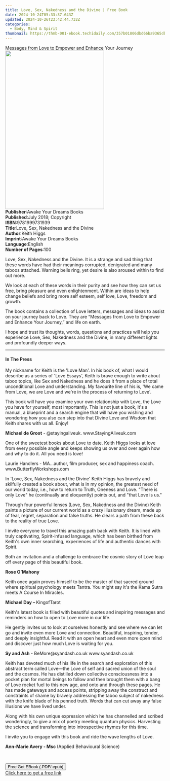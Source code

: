 ```yaml
---
title: Love, Sex, Nakedness and the Divine | Free Book
date: 2024-10-24T05:33:37.643Z
updated: 2024-10-26T23:42:44.732Z
categories:
  - Body, Mind & Spirit
thumbnail: https://thmb-001-ebook.techidaily.com/357b01806dbd66ba9365db08597048b180ca728a665cc5b0337a181716c0d961.jpg
---
```

<main id="book-container">
  <div class="flex flex-col">
    <div class="book-brief flex-1 py-6 px-4 sm:p-6 md:py-10 md:px-8">
      <!-- brief-->
      <div class="book-brief-main">
        Messages from Love to Empower and Enhance Your Journey
      </div>
    </div>
    <div
      class="book-meta-info flex-1 grid gap-4 col-start-1 col-end-3 row-start-1 sm:mb-6 sm:grid-cols-4 lg:gap-6 lg:col-start-2 lg:row-end-6 lg:row-span-6 lg:mb-0"
    >
      <div
        class="book-meta-info-left place-content-center mt-4 p-4 text-sm leading-6 col-start-2 col-span-2 dark:text-slate-400"
      >
        <img
          class="w-full h-500 object-cover rounded-lg sm:h-255 sm:col-span-2 lg:col-span-full"
          src="https://img-001-ebook.techidaily.com/9c685f55fac2f4fe0d8a282a05e3598b76d8ff53fd6aebe458862ca622945c89.jpg"
          alt=""
          width="312"
          height="500"
        />
      </div>
      <div
        class="book-meta-info-right mt-2 col-start-1 row-start-2 col-span-3 self-center"
      >
        <!-- meta data  -->
        <div class="flex flex-col px-4 md:px-8">
          <div class="flex-1">
            <strong>Publisher</strong>:<span class="px-2"
              >Awake Your Dreams Books</span
            >
          </div>
          <div class="flex-1">
            <strong>Published</strong>:<span class="px-2"
              >July 2018; Copyright</span
            >
          </div>
          <div class="flex-1">
            <strong>ISBN</strong>:<span class="px-2">9781999731939</span>
          </div>
          <div class="flex-1">
            <strong>Title</strong>:<span class="px-2"
              >Love, Sex, Nakedness and the Divine</span
            >
          </div>
          <div class="flex-1">
            <strong>Author</strong>:<span class="px-2">Keith Higgs</span>
          </div>
          <div class="flex-1">
            <strong>Imprint</strong>:<span class="px-2"
              >Awake Your Dreams Books</span
            >
          </div>
          <div class="flex-1">
            <strong>Language</strong>:<span class="px-2">English</span>
          </div>
          <div class="flex-1">
            <strong>Number of Pages</strong>:<span class="px-2">100</span>
          </div>
        </div>
      </div>
    </div>
    <div class="book-description flex-1 py-6 px-4 sm:p-6 md:py-10 md:px-8">
      <div class="book-description-main">
        <div accordion-content="" id="description">
          <p>
            Love, Sex, Nakedness and the Divine. It is a strange and sad thing
            that these words have had their meanings corrupted, denigrated and
            many taboos attached. Warning bells ring, yet desire is also aroused
            within to find out more.
          </p>
          <p>
            We look at each of these words in their purity and see how they can
            set us free, bring pleasure and even enlightenment. Within are ideas
            to help change beliefs and bring more self esteem, self love, Love,
            freedom and growth.
          </p>
          <p>
            The book contains a collection of Love letters, messages and ideas
            to assist on your journey back to Love. They are “Messages from Love
            to Empower and Enhance Your Journey,” and life on earth.
          </p>
          <p>
            I hope and trust its thoughts, words, questions and practices will
            help you experience Love, Sex, Nakedness and the Divine, in many
            different lights and profoundly deeper ways.
          </p>
        </div>
      </div>
    </div>
    <div class="book-excerpts flex-1 py-6 px-4 sm:p-6 md:py-10 md:px-8">
      <!-- excerpts-->
      <div class="book-excerpts-main">
        <hr />
        <h4 class="placeholder placeholder-heading">
          <span>In The Press</span>
        </h4>
        <p></p>
        <p>
          My nickname for Keith is the 'Love Man'. In his book of, what I would
          describe as a series of 'Love Essays', Keith is brave enough to write
          about taboo topics, like Sex and Nakedness and he does it from a place
          of total unconditional Love and understanding. My favourite line of
          his is, 'We came from Love, we are Love and we're in the process of
          returning to Love'.
        </p>
        <p>
          This book will have you examine your own relationship with Love, the
          Love you have for yourself, most importantly. This is not just a book,
          it's a manual, a blueprint and a search engine that will have you
          wishing and wondering how you also can step into that Divine Love and
          Wisdom that Keith shares with us all. Enjoy!
        </p>
        <p>
          <strong>Michael de Groot</strong> - @stayingaliveuk.
          www.StayingAliveuk.com
        </p>
        <p>
          One of the sweetest books about Love to date. Keith Higgs looks at
          love from every possible angle and keeps showing us over and over
          again how and why to do it. All you need is love!
        </p>
        <p>
          Laurie Handlers - MA...author, film producer, sex and happiness coach.
          www.ButterflyWorkshops.com
        </p>
        <p>
          In 'Love, Sex, Nakedness and the Divine' Keith Higgs has bravely and
          skilfully created a book about, what is in my opinion, the greatest
          need of our world today, i.e., how to return to Truth, Oneness and
          Love. "There is only Love" he (continually and eloquently) points out,
          and "that Love is us."
        </p>
        <p>
          Through four powerful lenses (Love, Sex, Nakedness and the Divine)
          Keith paints a picture of our current world as a crazy illusionary
          dream, made up of fear, regret, separation and false truths. He clears
          a path from these back to the reality of true Love.
        </p>
        <p>
          I invite everyone to travel this amazing path back with Keith. It is
          lined with truly captivating, Spirit-infused language, which has been
          birthed from Keith's own inner searching, experiences of life and
          authentic dances with Spirit.
        </p>
        <p>
          Both an invitation and a challenge to embrace the cosmic story of Love
          leap off every page of this beautiful book.
        </p>
        <p><strong>Rose O’Mahony</strong></p>
        <p>
          Keith once again proves himself to be the master of that sacred ground
          where spiritual psychology meets Tantra. You might say it's the Kama
          Sutra meets A Course In Miracles.
        </p>
        <p><strong>Michael Day – </strong>KingofTarot</p>
        <p>
          Keith's latest book is filled with beautiful quotes and inspiring
          messages and reminders on how to open to Love more in our life.
        </p>
        <p>
          He gently invites us to look at ourselves honestly and see where we
          can let go and invite even more Love and connection. Beautiful,
          inspiring, tender, and deeply insightful. Read it with an open heart
          and even more open mind and discover just how much Love is waiting for
          you.
        </p>
        <p>
          <strong>Sy and Ash</strong> - BeMore@syandash.co.uk www.syandash.co.uk
        </p>
        <p>
          Keith has devoted much of his life in the search and exploration of
          this abstract term called Love—the Love of self and sacred union of
          the soul and the cosmos. He has distilled down collective
          consciousness into a pocket plan for mortal beings to follow and then
          brought them with a bang of Love rocket fuel to this new age, and onto
          and through these pages. He has made gateways and access points,
          stripping away the construct and constraints of shame by bravely
          addressing the taboo subject of nakedness with the knife blade of his
          penned truth. Words that can cut away any false illusions we have
          lived under.
        </p>
        <p>
          Along with his own unique expression which he has channelled and
          scribed wonderingly, to give a mix of poetry meeting quantum physics.
          Harvesting the science and transforming into introspective rhymes for
          this time.
        </p>
        <p>
          I invite you to engage with this book and ride the wave lengths of
          Love.
        </p>
        <p>
          <strong>Ann-Marie Avery - Msc </strong>(Applied Behavioural Science)
        </p>
        <p>&nbsp;</p>
        <p></p>
      </div>
    </div>
    <div
      class="book-about-author flex-1 py-6 px-4 sm:p-6 md:py-10 md:px-8"
    ></div>
    <div class="book-free-get flex-1 py-6 px-4 sm:p-6 md:py-10 md:px-8">
      <button
        id="btn-free-get"
        class="bg-blue-500 hover:bg-blue-700 text-white font-bold py-2 px-4 rounded"
      >
        Free Get EBook (.PDF/.epub)
      </button>
      <div id="countdown-display" class="px-2 text-lg mt-2"></div>
      <a
        id="free-link"
        class="hidden bg-blue-500 hover:bg-blue-700 text-white font-bold py-2 px-4 rounded"
        href="https://www.ebooks.com/en-us/book/209863178/love-sex-nakedness-and-the-divine/keith-higgs/"
        target="_blank"
        >Click here to get a free link</a
      >
    </div>
    <script>
      let countdownTime = 0;
      let countdownInterval = null;
      document
        .getElementById('btn-free-get')
        .addEventListener('click', startCountdown);
      function startCountdown() {
        countdownTime = new Date().getTime() + 60000 * 3;
        countdownInterval = setInterval(updateCountdown, 1000);
        document.getElementById('btn-free-get').disabled = true;
        document
          .getElementById('btn-free-get')
          .classList.add('bg-gray-500', 'cursor-not-allowed');
      }
      function updateCountdown() {
        let currentTime = new Date().getTime();
        let timeLeft = countdownTime - currentTime;
        let secondsLeft = Math.floor(timeLeft / 1000);
        document.getElementById('countdown-display').innerHTML =
          `Remaining time: ${secondsLeft} seconds.`;
        if (secondsLeft <= 0) {
          clearInterval(countdownInterval);
          document.getElementById('btn-free-get').classList.add('hidden');
          document.getElementById('free-link').classList.remove('hidden');
          document.getElementById('countdown-display').innerHTML = '';
        }
      }
    </script>
  </div>
</main>

<ins class="adsbygoogle"
      style="display:block"
      data-ad-client="ca-pub-7571918770474297"
      data-ad-slot="8358498916"
      data-ad-format="auto"
      data-full-width-responsive="true"></ins>
    